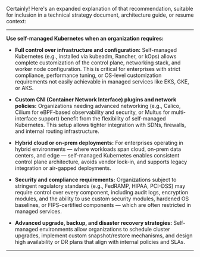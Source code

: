 Certainly! Here's an expanded explanation of that recommendation, suitable for inclusion in a technical strategy document, architecture guide, or resume context:

---

**Use self-managed Kubernetes when an organization requires:**

* **Full control over infrastructure and configuration:**
  Self-managed Kubernetes (e.g., installed via kubeadm, Rancher, or kOps) allows complete customization of the control plane, networking stack, and worker node configuration. This is critical for enterprises with strict compliance, performance tuning, or OS-level customization requirements not easily achievable in managed services like EKS, GKE, or AKS.

* **Custom CNI (Container Network Interface) plugins and network policies:**
  Organizations needing advanced networking (e.g., Calico, Cilium for eBPF-based observability and security, or Multus for multi-interface support) benefit from the flexibility of self-managed Kubernetes. This setup allows tighter integration with SDNs, firewalls, and internal routing infrastructure.

* **Hybrid cloud or on-prem deployments:**
  For enterprises operating in hybrid environments — where workloads span cloud, on-prem data centers, and edge — self-managed Kubernetes enables consistent control plane architecture, avoids vendor lock-in, and supports legacy integration or air-gapped deployments.

* **Security and compliance requirements:**
  Organizations subject to stringent regulatory standards (e.g., FedRAMP, HIPAA, PCI-DSS) may require control over every component, including audit logs, encryption modules, and the ability to use custom security modules, hardened OS baselines, or FIPS-certified components — which are often restricted in managed services.

* **Advanced upgrade, backup, and disaster recovery strategies:**
  Self-managed environments allow organizations to schedule cluster upgrades, implement custom snapshot/restore mechanisms, and design high availability or DR plans that align with internal policies and SLAs.

---

